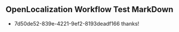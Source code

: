 ## OpenLocalization Workflow Test MarkDown

* 7d50de52-839e-4221-9ef2-8193deadf166 
thanks!



<!--HONumber=Feb16_HO3-->
